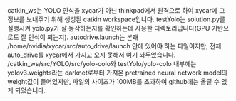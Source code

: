 catkin_ws는 YOLO 인식을 xycar가 아닌 thinkpad에서 원격으로 하여 xycar에 그 정보를 보내주기 위해 생성된 catkin workspace입니다.
testYolo는 solution.py를 실행시켜 yolo.py가 잘 동작하는지를 확인하는데 사용한 디렉토리입니다(GPU 기반으로도 잘 인식이 되는지).
autodrive.launch는 본래 /home/nvidia/xycar/src/auto_drive/launch 안에 있어야 하는 파일이지만, 전체 auto_drive를 xycar에서 가지고 오지 못해서 여기 놔두었습니다.
/catkin_ws/src/YOLO/src/yolo-colo와 testYolo/yolo-colo 내부에는 yolov3.weights라는 darknet로부터 가져온 pretrained neural network model의 weight값이 들어있지만, 파일의 사이즈가 100MB를 초과하여 github에는 올릴 수 없게 되었습니다.
